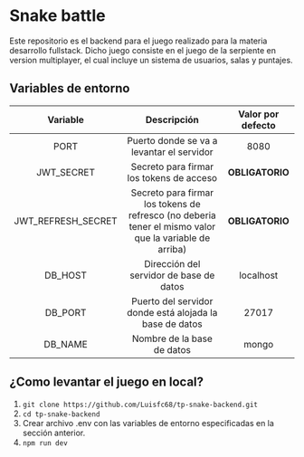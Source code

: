 # Snake battle 
Este repositorio es el backend para el juego realizado para la materia desarrollo fullstack. Dicho juego consiste en el juego de la serpiente en version multiplayer, el cual incluye un sistema de usuarios, salas y puntajes.

## Variables de entorno

|      Variable      |                                              Descripción                                               | Valor por defecto |
|:------------------:|:------------------------------------------------------------------------------------------------------:|:-----------------:|
|        PORT        |                               Puerto donde se va a levantar el servidor                                |       8080        |
|     JWT_SECRET     |                                Secreto para firmar los tokens de acceso                                |  **OBLIGATORIO**  |
| JWT_REFRESH_SECRET | Secreto para firmar los tokens de refresco (no deberia tener el mismo valor que la variable de arriba) |  **OBLIGATORIO**  |
|      DB_HOST       |                                Dirección del servidor de base de datos                                 |     localhost     |
|      DB_PORT       |                        Puerto del servidor donde está alojada la base de datos                         |       27017       |
|      DB_NAME       |                                       Nombre de la base de datos                                       |       mongo       |


## ¿Como levantar el juego en local?
1. `git clone https://github.com/Luisfc68/tp-snake-backend.git`
2. `cd tp-snake-backend`
3. Crear archivo .env con las variables de entorno especificadas en la sección anterior.
4. `npm run dev`